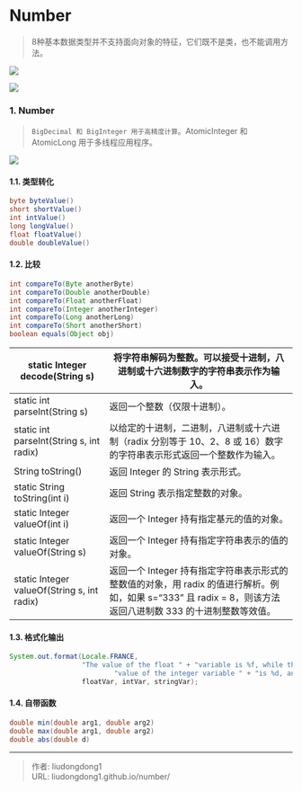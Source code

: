 # Number


> 8种基本数据类型并不支持面向对象的特征，它们既不是类，也不能调用方法。

![](https://gitee.com/github-25970295/blogImage/raw/master/img/20210510095205.png)

![](https://gitee.com/github-25970295/blogImage/raw/master/img/20210510215738.png)

### 1. Number

> `BigDecimal 和 BigInteger 用于高精度计算`。AtomicInteger 和 AtomicLong 用于多线程应用程序。

![](https://gitee.com/github-25970295/blogImage/raw/master/img/20210510094040.png)

#### 1.1. 类型转化

```java
byte byteValue()
short shortValue()
int intValue()
long longValue()
float floatValue()
double doubleValue()
```

#### 1.2. 比较

```java
int compareTo(Byte anotherByte)
int compareTo(Double anotherDouble)
int compareTo(Float anotherFloat)
int compareTo(Integer anotherInteger)
int compareTo(Long anotherLong)
int compareTo(Short anotherShort)
boolean equals(Object obj)
```

| static Integer decode(String s)             | 将字符串解码为整数。可以接受十进制，八进制或十六进制数字的字符串表示作为输入。 |
| ------------------------------------------- | ------------------------------------------------------------ |
| static int parseInt(String s)               | 返回一个整数（仅限十进制）。                                 |
| static int parseInt(String s, int radix)    | 以给定的十进制，二进制，八进制或十六进制（radix 分别等于 10、2、8 或 16）数字的字符串表示形式返回一个整数作为输入。 |
| String toString()                           | 返回 Integer 的 String 表示形式。                            |
| static String toString(int i)               | 返回 String 表示指定整数的对象。                             |
| static Integer valueOf(int i)               | 返回一个 Integer 持有指定基元的值的对象。                    |
| static Integer valueOf(String s)            | 返回一个 Integer 持有指定字符串表示的值的对象。              |
| static Integer valueOf(String s, int radix) | 返回一个 Integer 持有指定字符串表示形式的整数值的对象，用 radix 的值进行解析。例如，如果 s=“333” 且 radix = 8，则该方法返回八进制数 333 的十进制整数等效值。 |

#### 1.3. 格式化输出

```java
System.out.format(Locale.FRANCE,
                  "The value of the float " + "variable is %f, while the " +
                          "value of the integer variable " + "is %d, and the string is %s%n",
                  floatVar, intVar, stringVar);
```

#### 1.4. 自带函数

```java
double min(double arg1, double arg2)
double max(double arg1, double arg2)
double abs(double d)
```



---

> 作者: liudongdong1  
> URL: liudongdong1.github.io/number/  

